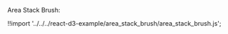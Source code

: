 Area Stack Brush:

<div id="area-stack" class="demo"></div>
<script src="/react-d3-example/dist/min/es5/area_stack_brush.min.js"></script>

!!import '../../../react-d3-example/area_stack_brush/area_stack_brush.js';
